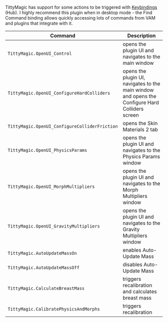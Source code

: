 TittyMagic has support for some actions to be triggered with [Keybindings](https://hub.virtamate.com/resources/keybindings.4400/) (Hub). I highly recommend this plugin when in desktop mode - the Find Command binding allows quickly accessing lots of commands from VAM and plugins that integrate with it.

| Command | Description |
| --- | --- |
| `TittyMagic.OpenUI_Control` | opens the plugin UI and navigates to the main window |
| `TittyMagic.OpenUI_ConfigureHardColliders` | opens the plugin UI, navigates to the main window and opens the Configure Hard Colliders screen |
| `TittyMagic.OpenUI_ConfigureColliderFriction` | opens the Skin Materials 2 tab |
| `TittyMagic.OpenUI_PhysicsParams` | opens the plugin UI and navigates to the Physics Params window |
| `TittyMagic.OpenUI_MorphMultipliers` | opens the plugin UI and navigates to the Morph Multipliers window |
| `TittyMagic.OpenUI_GravityMultipliers` | opens the plugin UI and navigates to the Gravity Multipliers window |
| `TittyMagic.AutoUpdateMassOn` | enables Auto-Update Mass |
| `TittyMagic.AutoUpdateMassOff` | disables Auto-Update Mass |
| `TittyMagic.CalculateBreastMass` | triggers recalibration and calculates breast mass |
| `TittyMagic.CalibratePhysicsAndMorphs` | triggers recalibration |
